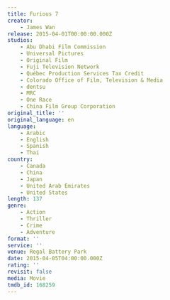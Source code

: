 ```yaml
---
title: Furious 7
creator:
    - James Wan
release: 2015-04-01T00:00:00.000Z
studios:
    - Abu Dhabi Film Commission
    - Universal Pictures
    - Original Film
    - Fuji Television Network
    - Québec Production Services Tax Credit
    - Colorado Office of Film, Television & Media
    - dentsu
    - MRC
    - One Race
    - China Film Group Corporation
original_title: ''
original_language: en
language:
    - Arabic
    - English
    - Spanish
    - Thai
country:
    - Canada
    - China
    - Japan
    - United Arab Emirates
    - United States
length: 137
genre:
    - Action
    - Thriller
    - Crime
    - Adventure
format: ''
service: ''
venue: Regal Battery Park
date: 2015-04-05T04:00:00.000Z
rating: ''
revisit: false
media: Movie
tmdb_id: 168259
---
```



